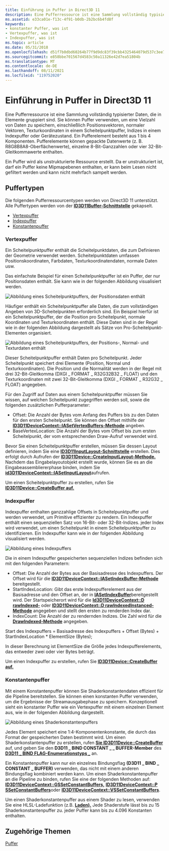 ```yaml
---
title: Einführung in Puffer in Direct3D 11
description: Eine Pufferressource ist eine Sammlung vollständig typisierter Daten, die in Elemente gruppiert sind.
ms.assetid: e33ca01e-f13c-4f91-b0db-2b2bc6b4fd8f
keywords:
- konstanter Puffer, was ist
- Vertexpuffer, was ist
- Indexpuffer, was ist
ms.topic: article
ms.date: 05/31/2018
ms.openlocfilehash: d51f7b0dbd60264b77f9d9dc83f39cbb4325464079d537c3ee741a942d26a139
ms.sourcegitcommit: e858bbe701567d4583c50a11326e42d7ea51804b
ms.translationtype: MT
ms.contentlocale: de-DE
ms.lasthandoff: 08/11/2021
ms.locfileid: "119752020"
---
```

# <a name="introduction-to-buffers-in-direct3d-11"></a>Einführung in Puffer in Direct3D 11

Eine Pufferressource ist eine Sammlung vollständig typisierter Daten, die in Elemente gruppiert sind. Sie können Puffer verwenden, um eine Vielzahl von Daten zu speichern, einschließlich Positionsvektoren, normaler Vektoren, Texturkoordinaten in einem Scheitelpunktpuffer, Indizes in einem Indexpuffer oder Gerätezustand. Ein Pufferelement besteht aus 1 bis 4 Komponenten. Pufferelemente können gepackte Datenwerte (z. B. R8G8B8A8-Oberflächenwerte), einzelne 8-Bit-Ganzzahlen oder vier 32-Bit-Gleitkommawerte enthalten.

Ein Puffer wird als unstrukturierte Ressource erstellt. Da er unstrukturiert ist, darf ein Puffer keine Mipmapebenen enthalten, er kann beim Lesen nicht gefiltert werden und kann nicht mehrfach sampelt werden.

## <a name="buffer-types"></a>Puffertypen

Die folgenden Pufferressourcentypen werden von Direct3D 11 unterstützt. Alle Puffertypen werden von der [**ID3D11Buffer-Schnittstelle**](/windows/desktop/api/D3D11/nn-d3d11-id3d11buffer) gekapselt.

-   [Vertexpuffer](#vertex-buffer)
-   [Indexpuffer](#index-buffer)
-   [Konstantenpuffer](#constant-buffer)

### <a name="vertex-buffer"></a>Vertexpuffer

Ein Scheitelpunktpuffer enthält die Scheitelpunktdaten, die zum Definieren der Geometrie verwendet werden. Scheitelpunktdaten umfassen Positionskoordinaten, Farbdaten, Texturkoordinatendaten, normale Daten usw.

Das einfachste Beispiel für einen Scheitelpunktpuffer ist ein Puffer, der nur Positionsdaten enthält. Sie kann wie in der folgenden Abbildung visualisiert werden.

![Abbildung eines Scheitelpunktpuffers, der Positionsdaten enthält](images/d3d10-resources-single-element-vb2.png)

Häufiger enthält ein Scheitelpunktpuffer alle Daten, die zum vollständigen Angeben von 3D-Scheitelpunkten erforderlich sind. Ein Beispiel hierfür ist ein Scheitelpunktpuffer, der die Position pro Scheitelpunkt, normale Koordinaten und Texturkoordinaten enthält. Diese Daten sind in der Regel wie in der folgenden Abbildung dargestellt als Sätze von Pro-Scheitelpunkt-Elementen organisiert.

![Abbildung eines Scheitelpunktpuffers, der Positions-, Normal- und Texturdaten enthält](images/d3d10-vertex-buffer-element.png)

Dieser Scheitelpunktpuffer enthält Daten pro Scheitelpunkt. Jeder Scheitelpunkt speichert drei Elemente (Position, Normal und Texturkoordinaten). Die Position und die Normalität werden in der Regel mit drei 32-Bit-Gleitkomma (DXGI \_ FORMAT \_ R32G32B32 \_ FLOAT) und den Texturkoordinaten mit zwei 32-Bit-Gleitkomma (DXGI \_ FORMAT \_ R32G32 \_ FLOAT) angegeben.

Für den Zugriff auf Daten aus einem Scheitelpunktpuffer müssen Sie wissen, auf welchen Scheitelpunkt zugegriffen werden soll, sowie die folgenden zusätzlichen Pufferparameter:

-   Offset: Die Anzahl der Bytes vom Anfang des Puffers bis zu den Daten für den ersten Scheitelpunkt. Sie können den Offset mithilfe der [**ID3D11DeviceContext::IASetVertexBuffers-Methode**](/windows/desktop/api/D3D11/nf-d3d11-id3d11devicecontext-iasetvertexbuffers) angeben.
-   BaseVertexLocation: Die Anzahl der Bytes vom Offset bis zum ersten Scheitelpunkt, der vom entsprechenden Draw-Aufruf verwendet wird.

Bevor Sie einen Scheitelpunktpuffer erstellen, müssen Sie dessen Layout definieren, indem Sie eine [**ID3D11InputLayout-Schnittstelle**](/windows/win32/api/d3d11/nn-d3d11-id3d11inputlayout) erstellen. Dies erfolgt durch Aufrufen der [**ID3D11Device::CreateInputLayout-Methode.**](/windows/desktop/api/D3D11/nf-d3d11-id3d11device-createinputlayout) Nachdem das Eingabelayoutobjekt erstellt wurde, können Sie es an die Eingabeassembliererphase binden, indem Sie [**id3D11DeviceContext::IASetInputLayout**](/windows/desktop/api/D3D11/nf-d3d11-id3d11devicecontext-iasetinputlayout)aufrufen.

Um einen Scheitelpunktpuffer zu erstellen, rufen Sie [**ID3D11Device::CreateBuffer auf.**](/windows/desktop/api/D3D11/nf-d3d11-id3d11device-createbuffer)

### <a name="index-buffer"></a>Indexpuffer

Indexpuffer enthalten ganzzahlige Offsets in Scheitelpunktpuffer und werden verwendet, um Primitive effizienter zu rendern. Ein Indexpuffer enthält einen sequenziellen Satz von 16-Bit- oder 32-Bit-Indizes. jeder Index wird verwendet, um einen Scheitelpunkt in einem Scheitelpunktpuffer zu identifizieren. Ein Indexpuffer kann wie in der folgenden Abbildung visualisiert werden.

![Abbildung eines Indexpuffers](images/d3d10-index-buffer.png)

Die in einem Indexpuffer gespeicherten sequenziellen Indizes befinden sich mit den folgenden Parametern:

-   Offset: Die Anzahl der Bytes aus der Basisadresse des Indexpuffers. Der Offset wird für die [**ID3D11DeviceContext::IASetIndexBuffer-Methode**](/windows/desktop/api/D3D11/nf-d3d11-id3d11devicecontext-iasetindexbuffer) bereitgestellt.
-   StartIndexLocation: Gibt das erste Indexpufferelement aus der Basisadresse und den Offset an, der in [**IASetIndexBuffer**](/windows/desktop/api/D3D11/nf-d3d11-id3d11devicecontext-iasetindexbuffer)bereitgestellt wird. Der Startspeicherort wird für die [**Id3D11DeviceContext::D rawIndexed-**](/windows/desktop/api/D3D11/nf-d3d11-id3d11devicecontext-drawindexed) oder [**ID3D11DeviceContext::D rawIndexedInstanced-Methode**](/windows/desktop/api/D3D11/nf-d3d11-id3d11devicecontext-drawindexedinstanced) angegeben und stellt den ersten zu renderden Index dar.
-   IndexCount: Die Anzahl der zu rendernden Indizes. Die Zahl wird für die [**DrawIndexed-Methode**](/windows/desktop/api/D3D11/nf-d3d11-id3d11devicecontext-drawindexed) angegeben.

Start des Indexpuffers = Basisadresse des Indexpuffers + Offset (Bytes) + StartIndexLocation \* ElementSize (Bytes);

In dieser Berechnung ist ElementSize die Größe jedes Indexpufferelements, das entweder zwei oder vier Bytes beträgt.

Um einen Indexpuffer zu erstellen, rufen Sie [**ID3D11Device::CreateBuffer auf.**](/windows/desktop/api/D3D11/nf-d3d11-id3d11device-createbuffer)

### <a name="constant-buffer"></a>Konstantenpuffer

Mit einem Konstantenpuffer können Sie Shaderkonstantendaten effizient für die Pipeline bereitstellen. Sie können einen konstanten Puffer verwenden, um die Ergebnisse der Streamausgabephase zu speichern. Konzeptionell sieht ein konstanter Puffer wie ein Vertexpuffer mit einem einzelnen Element aus, wie in der folgenden Abbildung dargestellt.

![Abbildung eines Shaderkonstantenpuffers](images/d3d10-shader-resource-buffer.png)

Jedes Element speichert eine 1:4-Komponentenkonstante, die durch das Format der gespeicherten Daten bestimmt wird. Um einen Shaderkonstantenpuffer zu erstellen, rufen [**Sie ID3D11Device::CreateBuffer**](/windows/desktop/api/D3D11/nf-d3d11-id3d11device-createbuffer) auf, und geben Sie den **D3D11 \_ BIND CONSTANT \_ \_ BUFFER-Member** des [**D3D11 \_ BIND FLAG-Enumerationstyps \_**](/windows/desktop/api/D3D11/ne-d3d11-d3d11_bind_flag) an.

Ein Konstantenpuffer kann nur ein einzelnes Bindungsflag **(D3D11 \_ BIND \_ CONSTANT \_ BUFFER)** verwenden, das nicht mit einem anderen Bindungsflag kombiniert werden kann. Um einen Shaderkonstantenpuffer an die Pipeline zu binden, rufen Sie eine der folgenden Methoden auf: [**ID3D11DeviceContext::GSSetConstantBuffers,**](/windows/desktop/api/D3D11/nf-d3d11-id3d11devicecontext-gssetconstantbuffers) [**ID3D11DeviceContext::P SSetConstantBuffers**](/windows/desktop/api/D3D11/nf-d3d11-id3d11devicecontext-pssetconstantbuffers)oder [**ID3D11DeviceContext::VSSetConstantBuffers**](/windows/desktop/api/D3D11/nf-d3d11-id3d11devicecontext-vssetconstantbuffers).

Um einen Shaderkonstantenpuffer aus einem Shader zu lesen, verwenden Sie eine HLSL-Ladefunktion (z.B. [**Laden).**](/windows/desktop/direct3dhlsl/dx-graphics-hlsl-to-load) Jede Shaderstufe lässt bis zu 15 Shaderkonstantenpuffer zu. jeder Puffer kann bis zu 4.096 Konstanten enthalten.

## <a name="related-topics"></a>Zugehörige Themen

<dl> <dt>

[Puffer](overviews-direct3d-11-resources-buffers.md)
</dt> </dl>

 

 